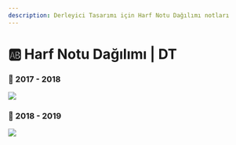 ```yaml
---
description: Derleyici Tasarımı için Harf Notu Dağılımı notları
---
```


# 🆎 Harf Notu Dağılımı | DT

### 📅 2017 - 2018

![](<../../../.github/assets/can\_derleyici (1).png>)

### 📅 2018 - 2019

![](<../../../.github/assets/can\_derleyici2 (1).png>)
